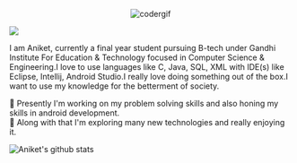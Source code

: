 <p align="center"><img src="https://media0.giphy.com/media/3o6ZtpxSZbQRRnwCKQ/giphy.gif?cid=ecf05e47qnv1cjzf6u7pvp56972u6qatd11vpyimvg93fxgw&rid=giphy.gif" alt="codergif" style="max-width:100%;"></p>

![](https://komarev.com/ghpvc/?username=aniketray17&color=blue)

<p1> I am Aniket, currently a final year student pursuing B-tech under Gandhi Institute For Education & Technology focused in Computer Science & Engineering.I love to use languages like C, Java, SQL, XML with IDE(s) like Eclipse, Intellij, Android Studio.I really love doing something out of the box.I want to use my knowledge for the betterment of society.</p1>



<!--
**aniketray17/aniketray17** is a ✨ _special_ ✨ repository because its `README.md` (this file) appears on your GitHub profile.

Here are some ideas to get you started:

<-- - 👯 I’m looking to collaborate on ...
- 🤔 I’m looking for help with ...
- 💬 Ask me about ... <br>
- 📫 How to reach me: ...
- 😄 Pronouns: ...
- ⚡ Fun fact: I eat PRs in breakfast :) <img src="https://media1.tenor.com/images/739ddedd695945b3dea906ead3e8ea05/tenor.gif?itemid=13950936" width="20px" height="20px"><br>
-->

<p2>🔭 Presently I'm working on my problem solving skills and also honing my skills in android development.</p2><br>
<p3>🌱 Along with that I'm exploring many new technologies and really enjoying it.</p3>

![Aniket's github stats](https://github-readme-stats.vercel.app/api?username=aniketray17&show_icons=true&theme=onedark)
